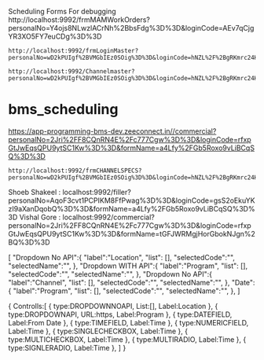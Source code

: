 Scheduling Forms For debugging
    http://localhost:9992/frmMAMWorkOrders?personalNo=Y4ojs8NLwzlACrNh%2BbsFdg%3D%3D&loginCode=AEv7qCjgYR3XO5FY7euCDg%3D%3D


    http://localhost:9992/frmLoginMaster?personalNo=wD2kPUIgf%2BVMGbIEz0SOig%3D%3D&loginCode=hNZL%2F%2BgRKmrc24HmiFbyDQ%3D%3D
    
    http://localhost:9992/Channelmaster?personalNo=wD2kPUIgf%2BVMGbIEz0SOig%3D%3D&loginCode=hNZL%2F%2BgRKmrc24HmiFbyDQ%3D%3D
# bms_scheduling
https://app-programming-bms-dev.zeeconnect.in//commercial?personalNo=2Jri%2FF8CQnRN4E%2Fc777Cgw%3D%3D&loginCode=rfxpGtJwEqsQPU9ytSC1Kw%3D%3D&formName=a4Lfy%2FGb5Roxo9vLiBCqSQ%3D%3D


    http://localhost:9992/frmCHANNELSPECS?personalNo=wD2kPUIgf%2BVMGbIEz0SOig%3D%3D&loginCode=hNZL%2F%2BgRKmrc24HmiFbyDQ%3D%3D
Shoeb Shakeel : 
localhost:9992/filler?personalNo=AqoF3cvt1PCPIKM8FfPwag%3D%3D&loginCode=gsS2oEkuYKzI9aXanDqobQ%3D%3D&formName=a4Lfy%2FGb5Roxo9vLiBCqSQ%3D%3D
Vishal Gore :
localhost:9992/commercial?personalNo=2Jri%2FF8CQnRN4E%2Fc777Cgw%3D%3D&loginCode=rfxpGtJwEqsQPU9ytSC1Kw%3D%3D&formName=tGFJWRMgjHorGbokNJgn%2BQ%3D%3D

[
    "Dropdown No API":{
        "label":"Location",
        "list": [],
        "selectedCode":"",
        "selectedName":"",
    },
    "Dropdown WITH API":{
        "label":"Program",
        "list": [],
        "selectedCode":"",
        "selectedName":"",
    },
    "Dropdown No API":{
        "label":"Channel",
        "list": [],
        "selectedCode":"",
        "selectedName":"",
    },
    "Date":{
        "label":"Program",
        "list": [],
        "selectedCode":"",
        "selectedName":"",
    },
]


{
    Controlls:[
        {
            type:DROPDOWNNOAPI,
            List:[],
            Label:Location
        },
        {
            type:DROPDOWNAPI,
            URL:https,
            Label:Program
        },
        {
            type:DATEFIELD,
            Label:From Date
        },
        {
            type:TIMEFIELD,
            Label:Time
        },
        {
            type:NUMERICFIELD,
            Label:Time
        },
        {
            type:SINGLECHECKBOX,
            Label:Time
        },
        {
            type:MULTICHECKBOX,
            Label:Time
        },
        {
            type:MULTIRADIO,
            Label:Time
        },
        {
            type:SIGNLERADIO,
            Label:Time
        },
    ]
}



